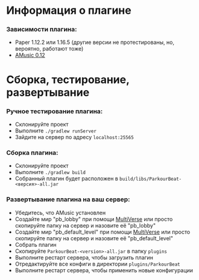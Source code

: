 # Информация о плагине

### Зависимости плагина:

- Paper 1.12.2 или 1.16.5 (другие версии не протестированы, но, вероятно, работают тоже)
- [AMusic 0.12](https://spigotmc.org/resources/108835)

# Сборка, тестирование, развертывание

### Ручное тестирование плагина:

- Склонируйте проект
- Выполните `./gradlew runServer`
- Зайдите на сервер по адресу `localhost:25565`

### Сборка плагина:

- Склонируйте проект
- Выполните `./gradlew build`
- Собранный плагин будет расположен в `build/libs/ParkourBeat-<версия>-all.jar`

### Развертывание плагина на ваш сервер:

- Убедитесь, что AMusic установлен
- Создайте мир "pb_lobby" при помощи [MultiVerse](https://spigotmc.org/resources/390) или просто скопируйте папку на
  сервер и назовите её "pb_lobby"
- Создайте мир "pb_default_level" при помощи [MultiVerse](https://spigotmc.org/resources/390) или просто скопируйте
  папку на сервер и назовите её "pb_default_level"
- Собрать плагин
- Скопируйте `ParkourBeat-<version>-all.jar` в папку `plugins`
- Выполните рестарт сервера, чтобы загрузить плагин
- Отредактируйте все конфиги в директории `plugins/ParkourBeat`
- Выполните рестарт сервера, чтобы применить новые конфигурации
